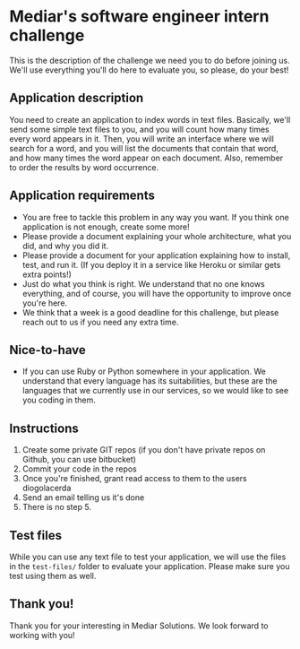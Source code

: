 # Mediar's software engineer intern challenge

This is the description of the challenge we need you to do before joining us. We'll use everything you'll do here to evaluate you, so please, do your best!

## Application description

You need to create an application to index words in text files. Basically, we'll send some simple text files to you, and you will count how many times every word appears in it. Then, you will write an interface where we will search for a word, and you will list the documents that contain that word, and how many times the word appear on each document. Also, remember to order the results by word occurrence.

## Application requirements

- You are free to tackle this problem in any way you want. If you think one application is not enough, create some more!
- Please provide a document explaining your whole architecture, what you did, and why you did it.
- Please provide a document for your application explaining how to install, test, and run it. (If you deploy it in a service like Heroku or similar gets extra points!)
- Just do what you think is right. We understand that no one knows everything, and of course, you will have the opportunity to improve once you're here.
- We think that a week is a good deadline for this challenge, but please reach out to us if you need any extra time.

## Nice-to-have

- If you can use Ruby or Python somewhere in your application. We understand that every language has its suitabilities, but these are the languages that we currently use in our services, so we would like to see you coding in them.

## Instructions

1. Create some private GIT repos (if you don't have private repos on Github, you can use bitbucket)
2. Commit your code in the repos
3. Once you're finished, grant read access to them to the users diogolacerda
4. Send an email telling us it's done
5. There is no step 5.

## Test files

While you can use any text file to test your application, we will use the files in the `test-files/` folder to evaluate your application. Please make sure you test using them as well.

## Thank you!

Thank you for your interesting in Mediar Solutions. We look forward to working with you!

